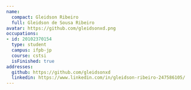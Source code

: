 ```yaml
---
name:
  compact: Gleidson Ribeiro
  full: Gleidson de Sousa Ribeiro
avatar: https://github.com/gleidsonxd.png
occupations:
- id: 20102370154
  type: student
  campus: ifpb-jp
  course: cstsi
  isFinished: true
addresses:
  github: https://github.com/gleidsonxd
  linkedin: https://www.linkedin.com/in/gleidson-ribeiro-247586105/
---
```

